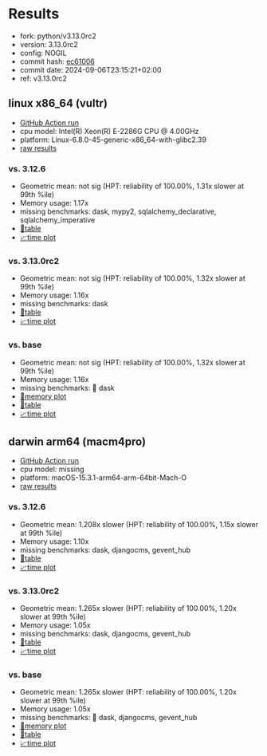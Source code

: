 # Results

- fork: python/v3.13.0rc2
- version: 3.13.0rc2
- config: NOGIL
- commit hash: [ec61006](https://github.com/python/cpython/commit/ec61006)
- commit date: 2024-09-06T23:15:21+02:00
- ref: v3.13.0rc2

## linux x86_64 (vultr)

- [GitHub Action run](https://github.com/facebookexperimental/free-threading-benchmarking/actions/runs/10966676301)
- cpu model: Intel(R) Xeon(R) E-2286G CPU @ 4.00GHz
- platform: Linux-6.8.0-45-generic-x86_64-with-glibc2.39
- [raw results](bm-20240906-vultr-x86_64-python-v3.13.0rc2-3.13.0rc2-ec61006.json)

### vs. 3.12.6

- Geometric mean: not sig (HPT: reliability of 100.00%, 1.31x slower at 99th %ile)
- Memory usage: 1.17x
- missing benchmarks: dask, mypy2, sqlalchemy_declarative, sqlalchemy_imperative
- [📄table](bm-20240906-vultr-x86_64-python-v3.13.0rc2-3.13.0rc2-ec61006-vs-3.12.6.md)
- [📈time plot](bm-20240906-vultr-x86_64-python-v3.13.0rc2-3.13.0rc2-ec61006-vs-3.12.6.svg)

### vs. 3.13.0rc2

- Geometric mean: not sig (HPT: reliability of 100.00%, 1.32x slower at 99th %ile)
- Memory usage: 1.16x
- missing benchmarks: dask
- [📄table](bm-20240906-vultr-x86_64-python-v3.13.0rc2-3.13.0rc2-ec61006-vs-3.13.0rc2.md)
- [📈time plot](bm-20240906-vultr-x86_64-python-v3.13.0rc2-3.13.0rc2-ec61006-vs-3.13.0rc2.svg)

### vs. base

- Geometric mean: not sig (HPT: reliability of 100.00%, 1.32x slower at 99th %ile)
- Memory usage: 1.16x
- missing benchmarks: 🔴 dask
- [🧠memory plot](bm-20240906-vultr-x86_64-python-v3.13.0rc2-3.13.0rc2-ec61006-vs-base-mem.svg)
- [📄table](bm-20240906-vultr-x86_64-python-v3.13.0rc2-3.13.0rc2-ec61006-vs-base.md)
- [📈time plot](bm-20240906-vultr-x86_64-python-v3.13.0rc2-3.13.0rc2-ec61006-vs-base.svg)

## darwin arm64 (macm4pro)

- [GitHub Action run](https://github.com/facebookexperimental/free-threading-benchmarking/actions/runs/13906395028)
- cpu model: missing
- platform: macOS-15.3.1-arm64-arm-64bit-Mach-O
- [raw results](bm-20240906-macm4pro-arm64-python-v3.13.0rc2-3.13.0rc2-ec61006.json)

### vs. 3.12.6

- Geometric mean: 1.208x slower (HPT: reliability of 100.00%, 1.15x slower at 99th %ile)
- Memory usage: 1.10x
- missing benchmarks: dask, djangocms, gevent_hub
- [📄table](bm-20240906-macm4pro-arm64-python-v3.13.0rc2-3.13.0rc2-ec61006-vs-3.12.6.md)
- [📈time plot](bm-20240906-macm4pro-arm64-python-v3.13.0rc2-3.13.0rc2-ec61006-vs-3.12.6.svg)

### vs. 3.13.0rc2

- Geometric mean: 1.265x slower (HPT: reliability of 100.00%, 1.20x slower at 99th %ile)
- Memory usage: 1.05x
- missing benchmarks: dask, djangocms, gevent_hub
- [📄table](bm-20240906-macm4pro-arm64-python-v3.13.0rc2-3.13.0rc2-ec61006-vs-3.13.0rc2.md)
- [📈time plot](bm-20240906-macm4pro-arm64-python-v3.13.0rc2-3.13.0rc2-ec61006-vs-3.13.0rc2.svg)

### vs. base

- Geometric mean: 1.265x slower (HPT: reliability of 100.00%, 1.20x slower at 99th %ile)
- Memory usage: 1.05x
- missing benchmarks: 🔴 dask, djangocms, gevent_hub
- [🧠memory plot](bm-20240906-macm4pro-arm64-python-v3.13.0rc2-3.13.0rc2-ec61006-vs-base-mem.svg)
- [📄table](bm-20240906-macm4pro-arm64-python-v3.13.0rc2-3.13.0rc2-ec61006-vs-base.md)
- [📈time plot](bm-20240906-macm4pro-arm64-python-v3.13.0rc2-3.13.0rc2-ec61006-vs-base.svg)

